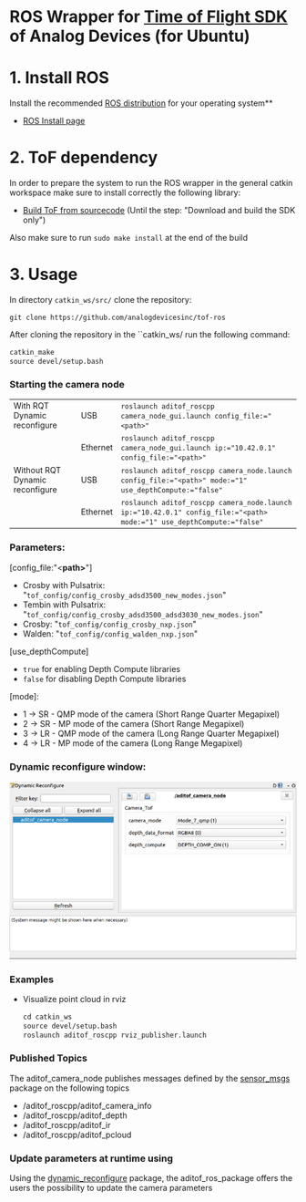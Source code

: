 # ROS Wrapper for [Time of Flight SDK](https://https://github.com/analogdevicesinc/ToF) of Analog Devices (for Ubuntu)


# 1. Install ROS

Install the recommended [ROS distribution](http://wiki.ros.org/Distributions) for your operating system**
  - [ROS Install page](http://wiki.ros.org/ROS/Installation)

# 2. ToF dependency

In order to prepare the system to run the ROS wrapper in the general catkin workspace make sure to install correctly the following library:


- [Build ToF from sourcecode](https://github.com/analogdevicesinc/ToF/blob/master/doc/itof/linux_build_instructions.md) (Until the step: "Download and build the SDK only")

Also make sure to run ```sudo make install``` at the end of the build


# 3. Usage

In directory ```catkin_ws/src/``` clone the repository:

```console
git clone https://github.com/analogdevicesinc/tof-ros
```

After cloning the repository in the ``catkin_ws/ run the following command:
 
```console
catkin_make
source devel/setup.bash
```

### Starting the camera node 

|                                 |          |   |
|---------------------------------|----------|---|
| With RQT Dynamic reconfigure    | USB      |`roslaunch aditof_roscpp camera_node_gui.launch config_file:="<path>"`   |
|                                 | Ethernet |`roslaunch aditof_roscpp camera_node_gui.launch ip:="10.42.0.1" config_file:="<path>"`   |
| Without RQT Dynamic reconfigure | USB      |`roslaunch aditof_roscpp camera_node.launch config_file:="<path>" mode:="1" use_depthCompute:="false"`   |
|                                 | Ethernet |`roslaunch aditof_roscpp camera_node.launch ip:="10.42.0.1" config_file:="<path>  mode:="1" use_depthCompute:="false"`   |


### Parameters:
 [config_file:"<<b>path></b>"]
* Crosby with Pulsatrix: "```tof_config/config_crosby_adsd3500_new_modes.json```"
* Tembin with Pulsatrix: "```tof_config/config_crosby_adsd3500_adsd3030_new_modes.json```"
* Crosby: "```tof_config/config_crosby_nxp.json```"
* Walden: "```tof_config/config_walden_nxp.json```"

 [use_depthCompute] 
 - `true` for enabling Depth Compute libraries
 - `false` for disabling Depth Compute libraries 


 [mode]:
* 1 -> SR - QMP mode of the camera (Short Range Quarter Megapixel)
* 2 -> SR - MP mode of the camera (Short Range Megapixel)
* 3 -> LR - QMP mode of the camera (Long Range Quarter Megapixel)
* 4 -> LR - MP mode of the camera (Long Range Megapixel)


###  Dynamic reconfigure window:

    
 <p align="center"><img src="doc/img/ros_dynamic_reconfigure.png" /></p>
 

### Examples
  - Visualize point cloud in rviz
    ```console
    cd catkin_ws
    source devel/setup.bash
    roslaunch aditof_roscpp rviz_publisher.launch
    ```


### Published Topics
The aditof_camera_node publishes messages defined by the [sensor_msgs](http://wiki.ros.org/sensor_msgs) package on the following topics
- /aditof_roscpp/aditof_camera_info
- /aditof_roscpp/aditof_depth
- /aditof_roscpp/aditof_ir
- /aditof_roscpp/aditof_pcloud

### Update parameters at runtime using
Using the [dynamic_reconfigure](http://wiki.ros.org/dynamic_reconfigure) package, the aditof_ros_package offers the users the possibility to update the camera parameters
